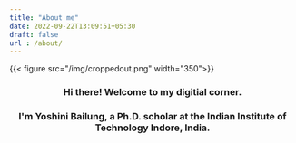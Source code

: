 ```yaml
---
title: "About me"
date: 2022-09-22T13:09:51+05:30
draft: false
url : /about/
---
```


{{< figure src="/img/croppedout.png" width="350">}}

### <center>Hi there! Welcome to my digitial corner.</center>
### <center>I'm Yoshini Bailung, a Ph.D. scholar at the Indian Institute of Technology Indore, India.</center>

</center>

